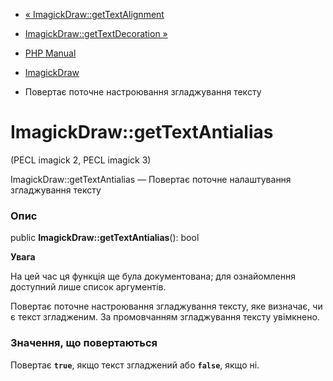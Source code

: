 - [« ImagickDraw::getTextAlignment](imagickdraw.gettextalignment.md)
- [ImagickDraw::getTextDecoration
»](imagickdraw.gettextdecoration.md)

- [PHP Manual](index.md)
- [ImagickDraw](class.imagickdraw.md)
- Повертає поточне настроювання згладжування тексту

# ImagickDraw::getTextAntialias

(PECL imagick 2, PECL imagick 3)

ImagickDraw::getTextAntialias — Повертає поточне налаштування згладжування
тексту

### Опис

public **ImagickDraw::getTextAntialias**(): bool

**Увага**

На цей час ця функція ще була документована; для
ознайомлення доступний лише список аргументів.

Повертає поточне настроювання згладжування тексту, яке визначає,
чи є текст згладженим. За промовчанням згладжування тексту увімкнено.

### Значення, що повертаються

Повертає **`true`**, якщо текст згладжений або **`false`**, якщо ні.
